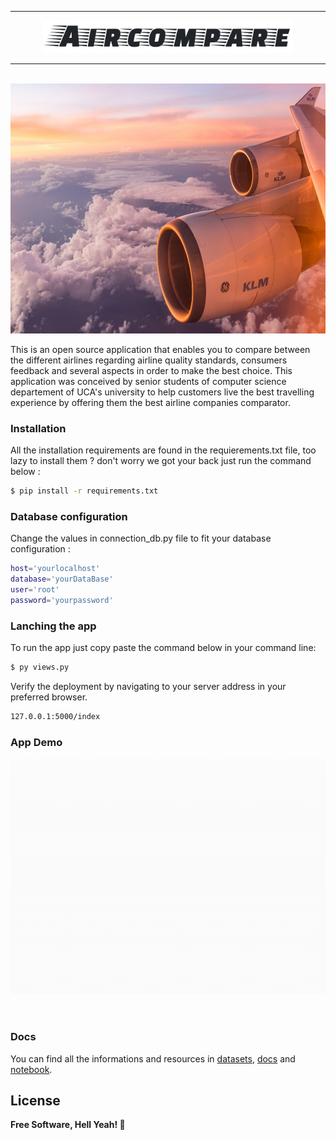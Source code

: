 
<div align="center">
  <hr />
  <p>
      <img width="400" src="static/img/logo.png" alt="Awesome Morocco" />

  </p>
  <hr />
  <br />
</div>

<img src="static/img/plane.jpg" width="1000" height="400" />


This is an open source application that enables you to compare between the different airlines regarding airline quality standards, consumers feedback and several aspects in order to make the best choice. This application was conceived by senior students of computer science departement of UCA's university to help customers live the best travelling experience by offering them the best airline companies comparator.


### Installation


All the installation requirements are found in the requierements.txt file, too lazy to install them ?
don't worry we got your back just run the command below : 

```sh
$ pip install -r requirements.txt
```

### Database configuration 
Change the values in connection_db.py file to fit your database configuration :
```sh
host='yourlocalhost'
database='yourDataBase'
user='root'
password='yourpassword'
```

### Lanching the app
To run the app just copy paste the command below in your command line:
```sh
$ py views.py
```

Verify the deployment by navigating to your server address in your preferred browser.

```sh
127.0.0.1:5000/index
```
### App Demo
<div align="center">
  <p>
      <img width="800" src="./static/img/appDemo.gif" alt="Awesome Morocco" />

  </p>
  <br />
</div>

### Docs
You can find all the informations and resources in [datasets](https://github.com/asmaazr/pfe/tree/master/datasets), [docs](https://github.com/asmaazr/pfe/tree/master/docs) and [notebook](https://github.com/asmaazr/pfe/tree/master/notebook).

License
----


**Free Software, Hell Yeah! :metal:**




